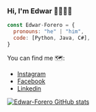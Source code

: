 ### Hi, I'm Edwar 👋👨🏻‍💻
```js
const Edwar-Forero = {
  pronouns: "he" | "him",
  code: [Python, Java, C#],
}
```

You can find me 🗺️:
- [Instagram](https://www.instagram.com/edwar_forero_7)
- [Facebook](https://www.facebook.com/edwaryamir.foreroblanco)
- [Linkedin](https://www.linkedin.com/in/edwar-forero-blanco-993a96294/)

[![Edwar-Forero GitHub stats](https://github-readme-stats.vercel.app/api?username=Edwar-Forero)](https://github.com/anuraghazra/github-readme-stats)
